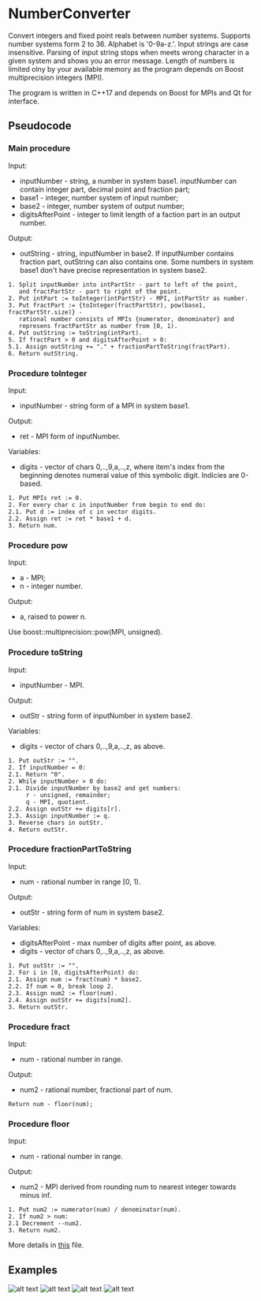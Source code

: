# NumberConverter
Convert integers and fixed point reals between number systems. Supports number systems form 2 to 36. Alphabet is '0-9a-z\.'. Input strings are case insensitive. Parsing of input string stops when meets wrong character in a given system and shows you an error message. Length of numbers is limited olny by your available memory as the program depends on Boost multiprecision integers (MPI).

The program is written in C++17 and depends on Boost for MPIs and Qt for interface.

## Pseudocode
### Main procedure
Input: 
- inputNumber - string, a number in system base1. inputNumber can contain integer part, decimal point and fraction part;
- base1 - integer, number system of input number;
- base2 - integer, number system of output number;
- digitsAfterPoint - integer to limit length of a faction part in an output number.

Output:
- outString - string, inputNumber in base2. If inputNumber contains fraction part, outString can also contains one.  Some numbers in system base1 don't have precise representation in system base2.

```
1. Split inputNumber into intPartStr - part to left of the point, 
   and fractPartStr - part to right of the point.
2. Put intPart := toInteger(intPartStr) - MPI, intPartStr as number.
3. Put fractPart := {toInteger(fractPartStr), pow(base1, fractPartStr.size)} - 
   rational number consists of MPIs {numerator, denominator} and
   represens fractPartStr as number from [0, 1).
4. Put outString := toString(intPart).
5. If fractPart > 0 and digitsAfterPoint > 0:
5.1. Assign outString += "." + fractionPartToString(fractPart).
6. Return outString.
```

### Procedure toInteger
Input: 
- inputNumber - string form of a MPI in system base1.

Output:
- ret - MPI form of inputNumber.

Variables:
- digits - vector of chars 0,..,9,a,..,z, where item's index from the beginning denotes numeral value of this symbolic digit. Indicies are 0-based.

```
1. Put MPIs ret := 0.
2. For every char c in inputNumber from begin to end do:
2.1. Put d := index of c in vector digits.
2.2. Assign ret := ret * base1 + d.
3. Return num.
```

### Procedure pow
Input: 
- a - MPI;
- n - integer number.

Output:
- a, raised to power n.

Use boost::multiprecision::pow(MPI, unsigned).

### Procedure toString
Input: 
- inputNumber - MPI.

Output:
- outStr - string form of inputNumber in system base2.

Variables:
- digits - vector of chars 0,..,9,a,..,z, as above.

```
1. Put outStr := "".
2. If inputNumber = 0:
2.1. Return "0".
2. While inputNumber > 0 do:
2.1. Divide inputNumber by base2 and get numbers:
     r - unsigned, remainder;
     q - MPI, quotient.
2.2. Assign outStr += digits[r].
2.3. Assign inputNumber := q.
3. Reverse chars in outStr.
4. Return outStr.
```

### Procedure fractionPartToString
Input: 
- num - rational number in range \[0, 1\).

Output:
- outStr - string form of num in system base2.

Variables:
- digitsAfterPoint - max number of digits after point, as above.
- digits - vector of chars 0,..,9,a,..,z, as above.

```
1. Put outStr := "".
2. For i in [0, digitsAfterPoint) do:
2.1. Assign num := fract(num) * base2.
2.2. If num = 0, break loop 2.
2.3. Assign num2 := floor(num).
2.4. Assign outStr += digits[num2].
3. Return outStr.
```

### Procedure fract
Input: 
- num - rational number in range.

Output:
- num2 - rational number, fractional part of num.

```
Return num - floor(num);
```

### Procedure floor
Input: 
- num - rational number in range.

Output:
- num2 - MPI derived from rounding num to nearest integer towards minus inf.

```
1. Put num2 := numerator(num) / denominator(num).
2. If num2 > num:
2.1 Decrement --num2.
3. Return num2.
```

More details in [this](NumberConverter.cpp) file.

## Examples
![alt text](examples/example1.png)
![alt text](examples/example2.png)
![alt text](examples/example3.png)
![alt text](examples/example4.png)
